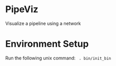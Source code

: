 # PipeViz
Visualize a pipeline using a network

# Environment Setup
Run the following unix command:
``` . bin/init_bin```

